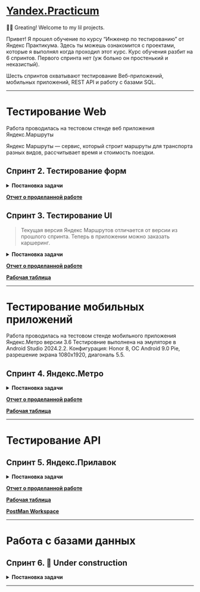# [Yandex.Practicum](https://practicum.yandex.ru/qa-engineer/?from=catalog)

🙋‍♂️ Greating! Welcome to my lil projects.

Привет! Я прошел обучение по курсу “Инженер по тестированию” от Яндекс Практикума.
Здесь ты можешь ознакомится с проектами, которые я выполнял когда проходил этот курс.
Курс обучения разбит на 6 спринтов. Первого спринта нет (уж больно он простенький и неказистый).

Шесть спринтов охватывают тестирование Веб-приложений, мобильных приложений, REST API и работу с базами SQL.

------------------------------------------------------------

# Тестирование Web
Работа проводилась на тестовом стенде веб приложения Яндекс.Маршруты

Яндекс Маршруты — сервис, который строит маршруты для транспорта разных видов, рассчитывает время и стоимость поездки.

## Спринт 2. Тестирование форм

<details>
  <summary><b>Постановка задачи</b></summary>
<!-- have to be followed by an empty line! -->
  
Этот спринт посвящен тестированию форм.
  
🎯 В рамках проекта нужно подготовить тестовый набор и протестировать часть функциональности этого приложения:
  
- валидацию полей ввода времени и адресов
- логику расчета стоимости и времени поездки на собственном автомобиле.
- провести тестирование на тестовом стенде

♻️ Для проекта понадобится:

- [Требования на валидацию полей к Яндекс Маршрутам](https://docs.google.com/document/d/1Dvqb0Ze58ctugd9vvm-qzTlwFwBpkSTTRgUv0xTTq80/edit?usp=sharing "Specs it's All for me, no cap!")
- [Приложение Яндекс Маршруты](https://qa-routes.praktikum-services.ru/ "It's can break down at any moment =( ")

### 1. Тестирование валидации полей в форме

В требованиях к Яндекс Маршрутам есть таблица с ограничениями на ввод в поля формы.

**В рамках задания нужно:**
- Провести тест-анализ требований на валидацию полей. Если найдёшь серые зоны, обратись за разъяснением к преподавателю.
- Создать набор тест-кейсов на проверку валидации полей формы Яндекс Маршрутов. Примени техники тест-дизайна: классы эквивалентности и граничные значения.
- Протестировать валидацию полей и завести баг-репорты, если есть баги.

### 2. Тестирование расчета стоимости и времени поездки на собственном автомобиле

Яндекс Маршруты рассчитывают время и стоимость поездки, в том числе на своем автомобиле.

В требованиях есть таблицы средней скорости автомобиля и расстояний между адресами, на основе которых должен производиться расчет времени поездки. 

По стоимости указано, что за 1 км. расход составляет 20 руб.

**В рамках задания тебе нужно:**
- Провести тест-анализ требований расчёта времени и стоимости маршрута на собственном автомобиле. Если найдёшь серые зоны, обратись за разъяснением к преподавателю.
- Применить технику тест-дизайна «Классы эквивалентности» и создать набор тест-кейсов на проверку правильности расчета времени и стоимости поездки на собственном автомобиле.

### 3. Подготовить отчет о проделанной работе

Работа выполняется в одной «Рабочей таблице», в которой есть отдельные листы на каждый этап.

</details>

**[Отчет о проделанной работе](https://docs.google.com/spreadsheets/d/1rPtklzV4vVwa0srp6z7xW0EvaIXAmYgczDHL7cXoCxE/edit?usp=sharing "Great n Awful! Fst try, no more yet!")**



## Спринт 3. Тестирование UI

  > Текущая версия Яндекс Маршрутов отличается от версии из прошлого спринта. Теперь в приложении можно заказать каршеринг.

<details>
  <summary><b>Постановка задачи</b></summary>
<!-- have to be followed by an empty line! -->
  
Этот спринт посвящен тестированию UI.

🎯 В рамках данного предстоит протестировать функциональность <ins>**каршеринг**</ins>: <br>
составить тестовую документацию, выполнить проверки, завести баг-репорты, подготовить отчет.

- [макеты](https://www.figma.com/design/42mNwme0cBfZwNZUIcN1mh/%D0%AF%D0%BD%D0%B4%D0%B5%D0%BA%D1%81.%D0%9C%D0%B0%D1%80%D1%88%D1%80%D1%83%D1%82%D1%8B?node-id=125-61575&t=FP1KyMyAONurrNr1-1)
- [требования](https://praktikum.notion.site/praktikum/74dd6e68fda34387ac4d43137a601c6e)

### 1. Подготовь чек-лист на вёрстку полей 📋

Изучи требования и макеты. Выбери один тариф.

  > ⚠️ Выбран тариф <ins>**«Походный»**</ins>.

Если требования и макеты не сходятся — ориентируйся на требования.
Составь чек-лист на вёрстку следующих блоков:

- форма бронирования;
- элементы на навигационной карте: это иконки автомобилей и действия с ними.

### 2. Подготовь чек-лист и тест-кейсы на логику работы окон 📋

Составь следующую тестовую документацию:
- чек-лист на логику окон «Способ оплаты» и «Добавление карты»,
- тест-кейсы на кнопку «Забронировать».

### 3. Протестируй приложение и заведи баг-репорты 🛠️

Запусти тестовый стенд и проверь приложение по своей документации. Если обнаружишь ошибки, добавь баг-репорты.

### 4. Подготовить отчет о проделанной работе 📃🖋️

Работа выполняется в одной «Рабочей таблице», в которой есть отдельные листы на каждый этап.

</details>

**[Отчет о проделанной работе](https://docs.google.com/document/d/1TlC_ecmTByEZ-XKKyXtTrVpHk7k6XZO9iTyYuBcZRxI/edit?usp=sharing "Great n Awful! Not bad, but it could be better!")**

**[Рабочая таблица](https://docs.google.com/spreadsheets/d/1YeSiBaMFXAMtK5cnTTfJC6jQGnseuI2Sf6QTS5tOuRc/edit?usp=sharing "Great n Awful! Not bad, but it could be better!")**

------------------------------------------------------------

# Тестирование мобильных приложений

Работа проводилась на тестовом стенде мобильного приложения Яндекс.Метро версии 3.6
Тестировние выполнена на эмуляторе в Android Studio 2024.2.2. 
Конфигурация: Honor 8, ОС Android 9.0 Pie, разрешение экрана 1080х1920, диагональ 5.5.

## Спринт 4. Яндекс.Метро

<details>
  <summary><b>Постановка задачи</b></summary>
<!-- have to be followed by an empty line! -->

Яндекс Метро - рефакторинг мобильного приложения на Android.

🎯 Чтобы выпустить новую версию, предварительно нужно:
- протестировать те части продукта, которых коснулись изменения;
- провести регрессионное тестирование и убедиться, что новую версию можно заливать в стор.
- предоставить отчёт о тестировании.

Ссылки для работы:

- [текущая версия приложения](https://code.s3.yandex.net/qa/files/yandexmetro-android-v2.13.apk "YandexMetro-v2.13.apk"), которую пользователи скачивают из стора
- [готовящаяся сборка](https://code.s3.yandex.net/qa/files/yandexmetro-android-v3.6.apk "YandexMetro-v3.6.apk")
- [требования к Яндекс Метро](https://code.s3.yandex.net/qa/files/Yandex_metro.pdf)

### 1. Подготовка к функциональному тестированию

Требования, которые затронул рефакторинг приложения, **выделили полужирным шрифтом**.
Теперь нужно написать к ним тесты. Оформи проверки в виде <ins>чек-листа</ins>

### 2. Подготовка к регрессионному тестированию

Для этого напиши чек-лист, который учитывает особенности мобильного приложения:
- Определи, какая функциональность Яндекс Метро взаимодействует с мобильным устройством
- Зафиксируй мобильные проверки, которые связаны с этой функциональностью
- Учти проверки, которые необходимы для любого мобильного приложения — например, тестирование обновления

### 3. Выполнение тестирования

Протестируй мобильное приложение по своим чек-листам.
Заведи баг-репорты на последней вкладке в Google Таблице.

  > Важно: Тестировать в Android Studio. Конфигурация: Honor 8, ОС Android 9.0 Pie, разрешение экрана 1080х1920, диагональ 5.5.

### 4. Отчёт о тестировании

Оформи проделанную работу в виде отчёта.

</details>

**[Отчет о проделанной работе](https://docs.google.com/document/d/18LqVuiEKu52e5cdX8aXX_nGR-hTPQ4vvOwVB8K9eF74/edit?usp=sharing "Great n Awful! It's getting better, but not quite yet!")**

**[Рабочая таблица](https://docs.google.com/spreadsheets/d/1bxBks-xDVpMala9RfgjdNH9XJlbb2-z0wi1iZhD2HaY/edit?usp=sharing "Great n Awful! It's getting better, but not quite yet!")**

------------------------------------------------------------

# Тестирование API



## Спринт 5. Яндекс.Прилавок

<details>
  <summary><b>Постановка задачи</b></summary>
<!-- have to be followed by an empty line! -->

Разработчики сделали новую функциональность в API Яндекс.Прилавка. Новую версию API передали тебе на тестирование.

### **🎛️ Изучи новую функциональность**

[Требования к бэкенду приложения](https://code.s3.yandex.net/qa/files/backend_requirements.pdf)

[Требования к расчёту доставки курьерскими службами](https://code.s3.yandex.net/qa/files/delivery_requirements.pdf)

Работа с наборами: 
- возможность добавлять продукты в набор — ручка `POST /api/v1/kits/{id}/products`

Работа с курьерами: 
- возможность проверить, есть ли доставка курьерской службой «Привезём быстро» и сколько она стоит.<br> Ручка `POST /fast-delivery/v3.1.1/calculate-delivery.xml`

Работа с корзиной:
- возможность получить список продуктов, которые добавили в корзину. Ручка `GET /api/v1/orders/:id`
- возможность добавлять продукты в корзину. Ручка `PUT /api/v1/orders/:id`
- возможность удалять корзину. Ручка `DELETE/api/v1/orders/:id`

### **🎯 Задачи**

- Проанализируй требования к новой функциональности бэкенда Яндекс.Прилавка. Изучи документацию к API в Apidoc
- Спроектируй тесты в виде чек-листа, чтобы покрыть функциональность, которую тебе передали на тестирование. <ins>Авторизацию проверять не нужно</ins>
- Протестируй API через Postman и заведи баг-репорты в Google Таблицу, если это понадобится
- Напиши отчёт о тестировании

</details>

**[Отчет о проделанной работе](https://docs.google.com/document/d/1PQSIRLaU5UiDtsgYHBS4c_NxDUtTO_K2af6DNxvMQck/edit?usp=sharing "Great n Awful! It's getting better, but not quite yet!")**

**[Рабочая таблица](https://docs.google.com/spreadsheets/d/1EAfPeJPZEsElbvVbjfmJZUwxFhhuDJjdbAmlHiUEnNo/edit?usp=sharing "Great n Awful! It's getting better, but not quite yet!")**

**[PostMan Workspace](https://www.postman.com/dbereiter/workspace/yandex-prilavok "Great n Awful! It's getting better, but not quite yet!")**

------------------------------------------------------------

# Работа с базами данных



## Спринт 6. 🚧 Under construction

<details>
  <summary><b>Постановка задачи</b></summary>
<!-- have to be followed by an empty line! -->

![The San Juan Mountains are beautiful!](/assets/images/san-juan-mountains.jpg "San Juan Mountains")

В проекте нужно проанализировать данные о фондах и инвестициях и написать запросы к базе

No. | Задача | Код запроса
--- | --- | ---
1 | Посчитай, сколько компаний закрылось |<pre lang="SQL">SELECT count(status) Closed_Company &#13;FROM company &#13;WHERE status = 'closed';</pre>|
2 | Отобрази количество привлечённых средств для новостных компаний США. Используй данные из таблицы `company`. Отсортируй таблицу по убыванию значений в поле `funding_total`|<pre lang="SQL">SELECT funding_total &#13;FROM company &#13;WHERE country_code = 'USA' and category_code = 'news' &#13;ORDER BY funding_total desc;</pre>|
3 | Отобрази имя, фамилию и названия аккаунтов людей в поле `network_username`, которые начинаются на `Silver` |<pre lang="SQL">SELECT first_name, last_name, network_username&#13;FROM people&#13;WHERE network_username like 'Silver%';</pre>|
4 | Выведи на экран всю информацию о людях, у которых названия аккаунтов в поле `network_username` содержат подстроку `money`, а фамилия начинается на `K` |<pre lang="SQL">SELECT * &#13;FROM people &#13;WHERE network_username like '%money%' AND last_name like 'K%'</pre>|
5 | Для каждой страны отобрази общую сумму привлечённых инвестиций, которые получили компании, зарегистрированные в этой стране. Страну, в которой зарегистрирована компания, можно определить по коду страны. Отсортируй данные по убыванию суммы |<pre lang="SQL">SELECT country_code, sum(funding_total) AS sum &#13;FROM company &#13;GROUP BY country_code &#13;ORDER BY sum desc;</pre>|
6 | Отобрази имя и фамилию всех сотрудников стартапов. Добавь поле с названием учебного заведения, которое окончил сотрудник, если эта информация известна |<pre lang="SQL">SELECT p.first_name, p.last_name, e.instituition &#13;FROM people AS p &#13;LEFT OUTER JOIN education AS e ON p.id=e.person_id;</pre>|
7 | Найди общую сумму сделок по покупке одних компаний другими в долларах. Отбери сделки, которые осуществлялись только за наличные с 2011 по 2013 год включительно |<pre lang="SQL">SELECT sum(price_amount) &#13;FROM acquisition &#13;WHERE term_code = 'cash' &#13;      AND extract(year from acquired_at) BETWEEN 2011 and 2013;</pre>|
8 | Выясни, в каких странах находятся фонды, которые чаще всего инвестируют в стартапы. Для каждой страны посчитай минимальное, максимальное и среднее число компаний, в которые инвестировали фонды этой страны, основанные с 2010 по 2012 год включительно. Исключи страны с фондами, у которых минимальное число компаний, получивших инвестиции, равно нулю. Выгрузи десять самых активных стран-инвесторов: отсортируй таблицу по среднему количеству компаний от большего к меньшему. Затем добавь сортировку по коду страны в лексикографическом порядке |<pre lang="SQL">SELECT country_code, &#13;       min(invested_companies), &#13;       max(invested_companies), &#13;       avg(invested_companies) AS avgc &#13;FROM fund &#13;WHERE extract(year from founded_at) BETWEEN 2010 and 2012 &#13;GROUP BY country_code &#13;HAVING min(invested_companies) > 0 &#13;ORDER BY avgc DESC, country_code &#13;LIMIT 10;</pre>|

</details>

------------------------------------------------------------
